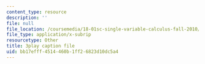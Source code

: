 ```yaml
---
content_type: resource
description: ''
file: null
file_location: /coursemedia/18-01sc-single-variable-calculus-fall-2010/bb17efff4514460b1ff26823d10dc5a4_PNTnmH6jsRI.srt
file_type: application/x-subrip
resourcetype: Other
title: 3play caption file
uid: bb17efff-4514-460b-1ff2-6823d10dc5a4
---
```

